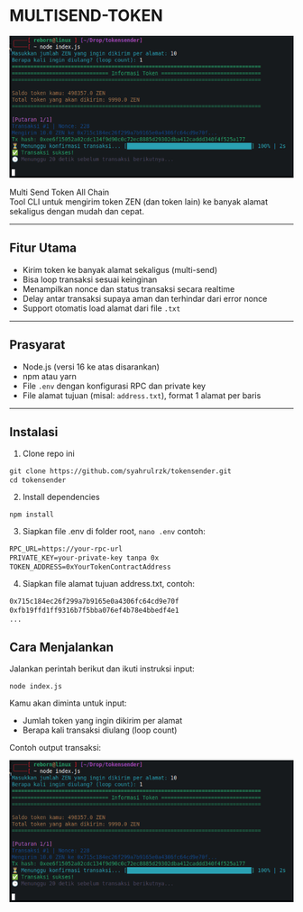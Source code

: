 # MULTISEND-TOKEN

<p align="center">
  <img src="test.png" alt="MULTISEND-TOKEN Screenshot" />
</p>

Multi Send Token All Chain  
Tool CLI untuk mengirim token ZEN (dan token lain) ke banyak alamat sekaligus dengan mudah dan cepat.

---

## Fitur Utama

- Kirim token ke banyak alamat sekaligus (multi-send)  
- Bisa loop transaksi sesuai keinginan  
- Menampilkan nonce dan status transaksi secara realtime  
- Delay antar transaksi supaya aman dan terhindar dari error nonce  
- Support otomatis load alamat dari file `.txt`  

---

## Prasyarat

- Node.js (versi 16 ke atas disarankan)  
- npm atau yarn  
- File `.env` dengan konfigurasi RPC dan private key  
- File alamat tujuan (misal: `address.txt`), format 1 alamat per baris

---

## Instalasi

1. Clone repo ini
```shell
git clone https://github.com/syahrulrzk/tokensender.git
cd tokensender
```

2. Install dependencies
```shell
npm install
```

3. Siapkan file .env di folder root, `nano .env` contoh:
```shell
RPC_URL=https://your-rpc-url
PRIVATE_KEY=your-private-key tanpa 0x
TOKEN_ADDRESS=0xYourTokenContractAddress
```
4. Siapkan file alamat tujuan address.txt, contoh:
```shell
0x715c184ec26f299a7b9165e0a4306fc64cd9e70f
0xfb19ffd1ff9316b7f5bba076ef4b78e4bbedf4e1
...
```

## Cara Menjalankan
Jalankan perintah berikut dan ikuti instruksi input:

```shell
node index.js
```

Kamu akan diminta untuk input:

- Jumlah token yang ingin dikirim per alamat
- Berapa kali transaksi diulang (loop count)

Contoh output transaksi:
<p align="center">
  <img src="test.png" alt="MULTISEND-TOKEN Screenshot" />
</p>

